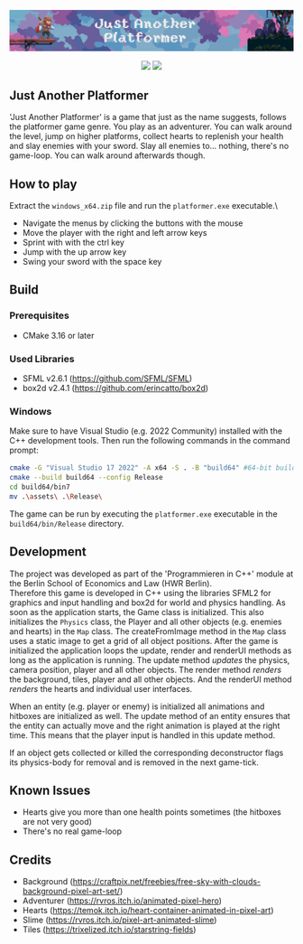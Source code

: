 ![Banner Image](/banner.png)

<p align="center">
  <img src="https://github.com/OGNylux/cpp-gameactions/workflows/ci.yml/badge.svg" />
  <img src="https://badgen.net/github/release/OGNylux/cpp-game" />
</p>

## Just Another Platformer

'Just Another Platformer' is a game that just as the name suggests, follows the platformer game genre. You play as an adventurer.
You can walk around the level, jump on higher platforms, collect hearts to replenish your health and slay enemies with your sword.
Slay all enemies to... nothing, there's no game-loop. You can walk around afterwards though.

## How to play
Extract the `windows_x64.zip` file and run the `platformer.exe` executable.\
- Navigate the menus by clicking the buttons with the mouse
- Move the player with the right and left arrow keys
- Sprint with with the ctrl key
- Jump with the up arrow key
- Swing your sword with the space key

## Build

### Prerequisites

- CMake 3.16 or later

### Used Libraries

- SFML v2.6.1 (https://github.com/SFML/SFML)
- box2d v2.4.1 (https://github.com/erincatto/box2d)

### Windows

Make sure to have Visual Studio (e.g. 2022 Community) installed with the C++ development tools. Then run the following
commands in the command prompt:

```bash
cmake -G "Visual Studio 17 2022" -A x64 -S . -B "build64" #64-bit build
cmake --build build64 --config Release
cd build64/bin7
mv .\assets\ .\Release\
```
The game can be run by executing the `platformer.exe` executable in the `build64/bin/Release` directory.

## Development

The project was developed as part of the 'Programmieren in C++' module at the Berlin School of Economics and Law (HWR
Berlin).\
Therefore this game is developed in C++ using the libraries SFML2 for graphics and input handling and box2d for world and physics handling.
As soon as the application starts, the Game class is initialized. This also initializes the `Physics` class, the Player and all other objects (e.g. enemies and hearts) in the `Map` class.
The createFromImage method in the `Map` class uses a static image to get a grid of all object positions.
After the game is initialized the application loops the update, render and renderUI methods as long as the application is running.
The update method _updates_ the physics, camera position, player and all other objects.
The render method _renders_ the background, tiles, player and all other objects.
And the renderUI method _renders_ the hearts and individual user interfaces.

When an entity (e.g. player or enemy) is initialized all animations and hitboxes are initialized as well.
The update method of an entity ensures that the entity can actually move and the right animation is played at the right time. 
This means that the player input is handled in this update method.

If an object gets collected or killed the corresponding deconstructor flags its physics-body for removal and is removed in the next game-tick.

## Known Issues

- Hearts give you more than one health points sometimes (the hitboxes are not very good)
- There's no real game-loop

## Credits

- Background (https://craftpix.net/freebies/free-sky-with-clouds-background-pixel-art-set/)
- Adventurer (https://rvros.itch.io/animated-pixel-hero)
- Hearts (https://temok.itch.io/heart-container-animated-in-pixel-art)
- Slime (https://rvros.itch.io/pixel-art-animated-slime)
- Tiles (https://trixelized.itch.io/starstring-fields)